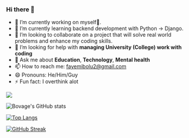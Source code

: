### Hi there 👋

- 🔭 I’m currently working on myself🥰.
- 🌱 I’m currently learning backend development with Python -> Django.
- 👯 I’m looking to collaborate on a project that will solve real world problems and enhance my coding skills.
- 🤔 I’m looking for help with **managing University (College) work with coding**
- 💬 Ask me about **Education**, **Technology**, **Mental health**
- 📫 How to reach me: fayemibolu2@gmail.com
- 😄 Pronouns: He/Him/Guy
- ⚡ Fun fact: I overthink alot

![](https://komarev.com/ghpvc/?username=bovage)


![Bovage's GitHub stats](https://github-readme-stats.vercel.app/api?username=bovage&show_icons=true&theme=blueberry)

[![Top Langs](https://github-readme-stats.vercel.app/api/top-langs/?username=bovage)](https://github.com/bovage/github-readme-stats)

[![GitHub Streak](http://github-readme-streak-stats.herokuapp.com?user=bovage&theme=blueberry&date_format=M%20j%5B%2C%20Y%5D)](https://git.io/streak-stats)
